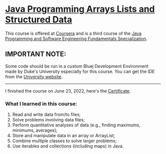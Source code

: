 # [Java Programming Arrays Lists and Structured Data](https://www.coursera.org/learn/java-programming-arrays-lists-data)

This course is offered at [Coursera](https://www.coursera.org/) and is a third course of the [Java Programming and Software Engineering Fundamentals Specialization](https://www.coursera.org/specializations/java-programming).

## IMPORTANT NOTE:

Some code should be run in a custom Bluej Development Environment made by Duke's University especially for this course. You can get the IDE from the [University website](https://www.dukelearntoprogram.com//downloads/bluej.php?course=2).

---

I finished the course on June 23, 2022, here's the [Certificate](https://coursera.org/share/023f89ad31ec8430e0ef9c0fb9019afa).

### What I learned in this course:
1. Read and write data from/to files;
2. Solve problems involving data files;
3. Perform quantitative analyses of data (e.g., finding maximums, minimums, averages); 
4. Store and manipulate data in an array or ArrayList;
5. Combine multiple classes to solve larger problems;
6. Use iterables and collections (including maps) in Java.
